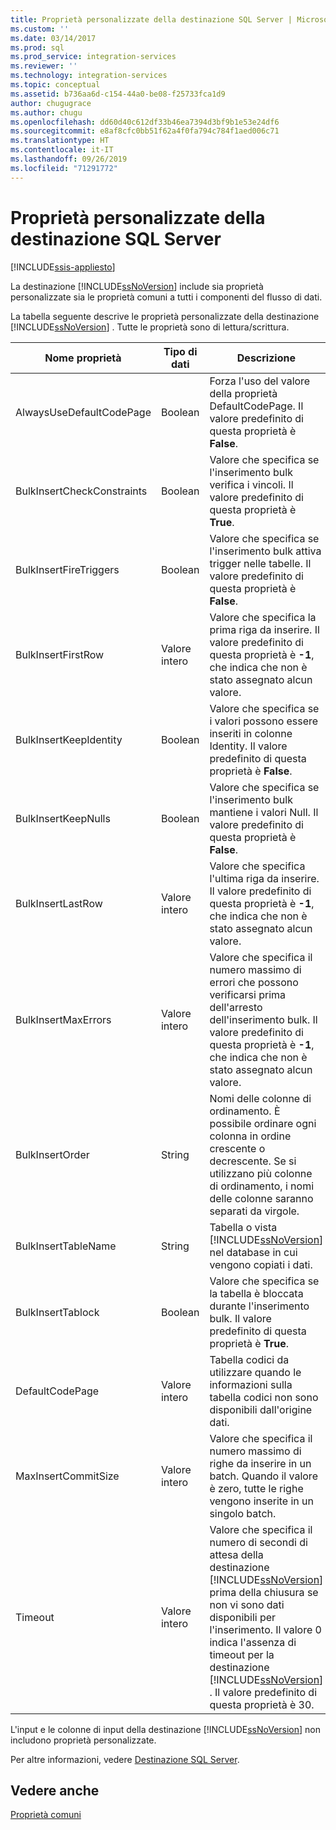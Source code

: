 ```yaml
---
title: Proprietà personalizzate della destinazione SQL Server | Microsoft Docs
ms.custom: ''
ms.date: 03/14/2017
ms.prod: sql
ms.prod_service: integration-services
ms.reviewer: ''
ms.technology: integration-services
ms.topic: conceptual
ms.assetid: b736aa6d-c154-44a0-be08-f25733fca1d9
author: chugugrace
ms.author: chugu
ms.openlocfilehash: dd60d40c612df33b46ea7394d3bf9b1e53e24df6
ms.sourcegitcommit: e8af8cfc0bb51f62a4f0fa794c784f1aed006c71
ms.translationtype: HT
ms.contentlocale: it-IT
ms.lasthandoff: 09/26/2019
ms.locfileid: "71291772"
---
```

# <a name="sql-server-destination-custom-properties"></a>Proprietà personalizzate della destinazione SQL Server

[!INCLUDE[ssis-appliesto](../../includes/ssis-appliesto-ssvrpluslinux-asdb-asdw-xxx.md)]


  La destinazione [!INCLUDE[ssNoVersion](../../includes/ssnoversion-md.md)] include sia proprietà personalizzate sia le proprietà comuni a tutti i componenti del flusso di dati.  
  
 La tabella seguente descrive le proprietà personalizzate della destinazione [!INCLUDE[ssNoVersion](../../includes/ssnoversion-md.md)] . Tutte le proprietà sono di lettura/scrittura.  
  
|Nome proprietà|Tipo di dati|Descrizione|  
|-------------------|---------------|-----------------|  
|AlwaysUseDefaultCodePage|Boolean|Forza l'uso del valore della proprietà DefaultCodePage. Il valore predefinito di questa proprietà è **False**.|  
|BulkInsertCheckConstraints|Boolean|Valore che specifica se l'inserimento bulk verifica i vincoli. Il valore predefinito di questa proprietà è **True**.|  
|BulkInsertFireTriggers|Boolean|Valore che specifica se l'inserimento bulk attiva trigger nelle tabelle. Il valore predefinito di questa proprietà è **False**.|  
|BulkInsertFirstRow|Valore intero|Valore che specifica la prima riga da inserire. Il valore predefinito di questa proprietà è **-1**, che indica che non è stato assegnato alcun valore.|  
|BulkInsertKeepIdentity|Boolean|Valore che specifica se i valori possono essere inseriti in colonne Identity. Il valore predefinito di questa proprietà è **False**.|  
|BulkInsertKeepNulls|Boolean|Valore che specifica se l'inserimento bulk mantiene i valori Null. Il valore predefinito di questa proprietà è **False**.|  
|BulkInsertLastRow|Valore intero|Valore che specifica l'ultima riga da inserire. Il valore predefinito di questa proprietà è **-1**, che indica che non è stato assegnato alcun valore.|  
|BulkInsertMaxErrors|Valore intero|Valore che specifica il numero massimo di errori che possono verificarsi prima dell'arresto dell'inserimento bulk. Il valore predefinito di questa proprietà è **-1**, che indica che non è stato assegnato alcun valore.|  
|BulkInsertOrder|String|Nomi delle colonne di ordinamento. È possibile ordinare ogni colonna in ordine crescente o decrescente. Se si utilizzano più colonne di ordinamento, i nomi delle colonne saranno separati da virgole.|  
|BulkInsertTableName|String|Tabella o vista [!INCLUDE[ssNoVersion](../../includes/ssnoversion-md.md)] nel database in cui vengono copiati i dati.|  
|BulkInsertTablock|Boolean|Valore che specifica se la tabella è bloccata durante l'inserimento bulk. Il valore predefinito di questa proprietà è **True**.|  
|DefaultCodePage|Valore intero|Tabella codici da utilizzare quando le informazioni sulla tabella codici non sono disponibili dall'origine dati.|  
|MaxInsertCommitSize|Valore intero|Valore che specifica il numero massimo di righe da inserire in un batch. Quando il valore è zero, tutte le righe vengono inserite in un singolo batch.|  
|Timeout|Valore intero|Valore che specifica il numero di secondi di attesa della destinazione [!INCLUDE[ssNoVersion](../../includes/ssnoversion-md.md)] prima della chiusura se non vi sono dati disponibili per l'inserimento. Il valore 0 indica l'assenza di timeout per la destinazione [!INCLUDE[ssNoVersion](../../includes/ssnoversion-md.md)] . Il valore predefinito di questa proprietà è 30.|  
  
 L'input e le colonne di input della destinazione [!INCLUDE[ssNoVersion](../../includes/ssnoversion-md.md)] non includono proprietà personalizzate.  
  
 Per altre informazioni, vedere [Destinazione SQL Server](../../integration-services/data-flow/sql-server-destination.md).  
  
## <a name="see-also"></a>Vedere anche  
 [Proprietà comuni](https://msdn.microsoft.com/library/51973502-5cc6-4125-9fce-e60fa1b7b796)  
  
  
